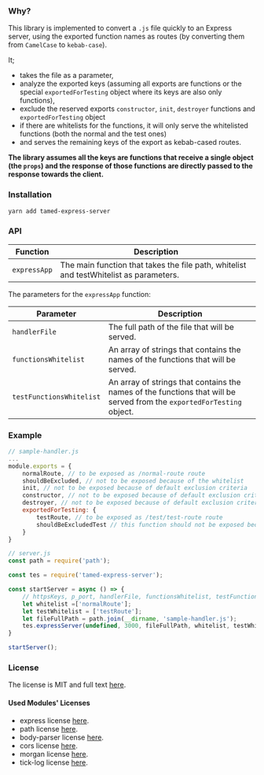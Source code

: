 ### Why?

This library is implemented to convert a `.js` file quickly to an Express server, using the exported function names as routes (by converting them from `CamelCase` to `kebab-case`).

It;
- takes the file as a parameter, 
- analyze the exported keys (assuming all exports are functions or the special `exportedForTesting` object where its keys are also only functions), 
- exclude the reserved exports `constructor`, `init`, `destroyer` functions and `exportedForTesting` object
- if there are whitelists for the functions, it will only serve the whitelisted functions (both the normal and the test ones)
- and serves the remaining keys of the export as kebab-cased routes. 

**The library assumes all the keys are functions that receive a single object (the `props`) and the response of those functions are directly passed to the response towards the client.**

### Installation

```bash
yarn add tamed-express-server
```

### API

| Function | Description |
| --- | --- |
| `expressApp` | The main function that takes the file path, whitelist and testWhitelist as parameters. |

The parameters for the `expressApp` function:

| Parameter | Description |
| --- | --- |
| `handlerFile` | The full path of the file that will be served. |
| `functionsWhitelist` | An array of strings that contains the names of the functions that will be served. |
| `testFunctionsWhitelist` | An array of strings that contains the names of the functions that will be served from the `exportedForTesting` object. |

### Example 

```javascript
// sample-handler.js
...
module.exports = {
	normalRoute, // to be exposed as /normal-route route
	shouldBeExcluded, // not to be exposed because of the whitelist
	init, // not to be exposed because of default exclusion criteria
	constructor, // not to be exposed because of default exclusion criteria
	destroyer, // not to be exposed because of default exclusion criteria
	exportedForTesting: {
		testRoute, // to be exposed as /test/test-route route
		shouldBeExcludedTest // this function should not be exposed because of the whitelist
	}
}
```

```javascript
// server.js
const path = require('path');

const tes = require('tamed-express-server');

const startServer = async () => {
	// httpsKeys, p_port, handlerFile, functionsWhitelist, testFunctionsWhitelist
	let whitelist =['normalRoute'];
	let testWhitelist = ['testRoute'];
	let fileFullPath = path.join(__dirname, 'sample-handler.js');
	tes.expressServer(undefined, 3000, fileFullPath, whitelist, testWhitelist);
}

startServer();
```



### License

The license is MIT and full text [here](LICENSE).

#### Used Modules' Licenses

* express license [here](OtherLicenses/express.txt).
* path license [here](OtherLicenses/path.txt).
* body-parser license [here](OtherLicenses/body-parser.txt).
* cors license [here](OtherLicenses/cors.txt).
* morgan license [here](OtherLicenses/morgan.txt).
* tick-log license [here](OtherLicenses/tick-log.txt).

